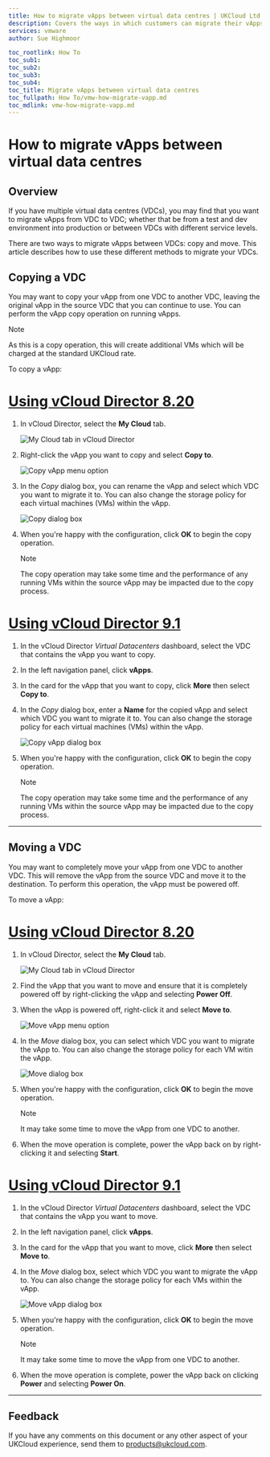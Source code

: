 ```yaml
---
title: How to migrate vApps between virtual data centres | UKCloud Ltd
description: Covers the ways in which customers can migrate their vApps between virtual data centres (VDCs)
services: vmware
author: Sue Highmoor

toc_rootlink: How To
toc_sub1:
toc_sub2:
toc_sub3:
toc_sub4:
toc_title: Migrate vApps between virtual data centres
toc_fullpath: How To/vmw-how-migrate-vapp.md
toc_mdlink: vmw-how-migrate-vapp.md
---
```


# How to migrate vApps between virtual data centres

## Overview

If you have multiple virtual data centres (VDCs), you may find that you want to migrate vApps from VDC to VDC; whether that be from a test and dev environment into production or between VDCs with different service levels.

There are two ways to migrate vApps between VDCs: copy and move. This article describes how to use these different methods to migrate your VDCs.

## Copying a VDC

You may want to copy your vApp from one VDC to another VDC, leaving the original vApp in the source VDC that you can continue to use. You can perform the vApp copy operation on running vApps.

> [!NOTE]
> As this is a copy operation, this will create additional VMs which will be charged at the standard UKCloud rate.

To copy a vApp:

# [Using vCloud Director 8.20](#tab/tabid-1)

1. In vCloud Director, select the **My Cloud** tab.

    ![My Cloud tab in vCloud Director](images/vmw-vcd-tab-my-cloud.png)

2. Right-click the vApp you want to copy and select **Copy to**.

    ![Copy vApp menu option](images/vmw-vcd-mnu-copy-vapp.png)

3. In the *Copy* dialog box, you can rename the vApp and select which VDC you want to migrate it to. You can also change the storage policy for each virtual machines (VMs) within the vApp.

    ![Copy dialog box](images/vmw-vcd-copy-vapp.png)

4. When you're happy with the configuration, click **OK** to begin the copy operation.

    > [!NOTE]
    > The copy operation may take some time and the performance of any running VMs within the source vApp may be impacted due to the copy process.

# [Using vCloud Director 9.1](#tab/tabid-2)

1. In the vCloud Director *Virtual Datacenters* dashboard, select the VDC that contains the vApp you want to copy.

2. In the left navigation panel, click **vApps**.

3. In the card for the vApp that you want to copy, click **More** then select **Copy to**.

4. In the *Copy* dialog box, enter a **Name** for the copied vApp and select which VDC you want to migrate it to. You can also change the storage policy for each virtual machines (VMs) within the vApp.

    ![Copy vApp dialog box](images/vmw-vcd91-copy-vapp.png)

5. When you're happy with the configuration, click **OK** to begin the copy operation.

    > [!NOTE]
    > The copy operation may take some time and the performance of any running VMs within the source vApp may be impacted due to the copy process.

***

## Moving a VDC

You may want to completely move your vApp from one VDC to another VDC. This will remove the vApp from the source VDC and move it to the destination. To perform this operation, the vApp must be powered off.

To move a vApp:

# [Using vCloud Director 8.20](#tab/tabid-1)

1. In vCloud Director, select the **My Cloud** tab.

    ![My Cloud tab in vCloud Director](images/vmw-vcd-tab-my-cloud.png)

2. Find the vApp that you want to move and ensure that it is completely powered off by right-clicking the vApp and selecting **Power Off**.

3. When the vApp is powered off, right-click it and select **Move to**.

    ![Move vApp menu option](images/vmw-vcd-mnu-move-vapp.png)

4. In the *Move* dialog box, you can select which VDC you want to migrate the vApp to. You can also change the storage policy for each VM witin the vApp.

    ![Move dialog box](images/vmw-vcd-move-vapp.png)

5. When you're happy with the configuration, click **OK** to begin the move operation.

    > [!NOTE]
    > It may take some time to move the vApp from one VDC to another.

6. When the move operation is complete, power the vApp back on by right-clicking it and selecting **Start**.

# [Using vCloud Director 9.1](#tab/tabid-2)

1. In the vCloud Director *Virtual Datacenters* dashboard, select the VDC that contains the vApp you want to move.

2. In the left navigation panel, click **vApps**.

3. In the card for the vApp that you want to move, click **More** then select **Move to**.

4. In the *Move* dialog box, select which VDC you want to migrate the vApp to. You can also change the storage policy for each VMs within the vApp.

    ![Move vApp dialog box](images/vmw-vcd91-move-vapp.png)

5. When you're happy with the configuration, click **OK** to begin the move operation.

    > [!NOTE]
    > It may take some time to move the vApp from one VDC to another.

6. When the move operation is complete, power the vApp back on clicking **Power** and selecting **Power On**.

***

## Feedback

If you have any comments on this document or any other aspect of your UKCloud experience, send them to <products@ukcloud.com>.